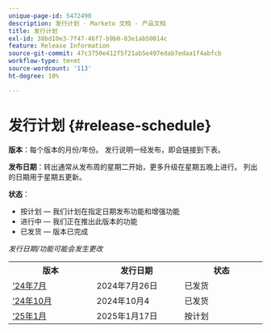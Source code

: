 ```yaml
---
unique-page-id: 5472490
description: 发行计划 - Marketo 文档 - 产品文档
title: 发行计划
exl-id: 38bd10e3-7f47-46f7-b9b0-83e1ab50014c
feature: Release Information
source-git-commit: 47c3750e412f5f21ab5e497edab7edaa1f4abfcb
workflow-type: tm+mt
source-wordcount: '113'
ht-degree: 10%

---
```


# 发行计划 {#release-schedule}

**版本**：每个版本的月份/年份。 发行说明一经发布，即会链接到下表。

**发布日期**：转出通常从发布周的星期二开始，更多升级在星期五晚上进行。 列出的日期用于星期五更新。

**状态**：

* 按计划 — 我们计划在指定日期发布功能和增强功能
* 进行中 — 我们正在推出此版本的功能
* 已发货 — 版本已完成

_发行日期/功能可能会发生更改_

<table>
 <tbody> 
  <tr> 
   <th width="250px">版本</th>
   <th width="250px">发行日期</th>
   <th width="250px">状态</th>
  </tr>
  <tr> 
   <td><a href="/help/marketo/release-notes/previous-releases/2024/release-notes-july-24.md">’24年7月</a></td>
   <td>2024年7月26日</td>
   <td>已发货</td>
  </tr>
  <tr> 
   <td><a href="/help/marketo/release-notes/previous-releases/2024/release-notes-oct-24.md">’24年10月</td>
   <td>2024年10月4</td>
   <td>已发货</td>
  </tr>
  <tr> 
   <td><a href="/help/marketo/release-notes/current.md">’25年1月</td>
   <td>2025年1月17日</td>
   <td>按计划</td>
  </tr>
 </tbody>
</table>
